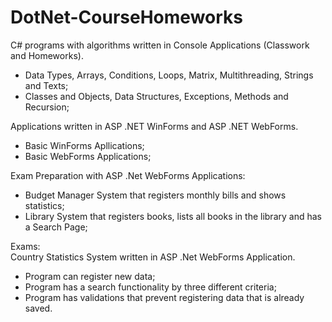 # DotNet-CourseHomeworks

C# programs with algorithms written in Console Applications (Classwork and Homeworks).
- Data Types, Arrays, Conditions, Loops, Matrix, Multithreading, Strings and Texts;
- Classes and Objects, Data Structures, Exceptions, Methods and Recursion;

Applications written in ASP .NET WinForms and ASP .NET WebForms.
- Basic WinForms Apllications;
- Basic WebForms Applications;

Exam Preparation with ASP .Net WebForms Applications:
- Budget Manager System that registers monthly bills and shows statistics;
- Library System that registers books, lists all books in the library and has a Search Page;

Exams: <br />
Country Statistics System written in ASP .Net WebForms Application.
- Program can register new data;
- Program has a search functionality by three different criteria;
- Program has validations that prevent registering data that is already saved.
